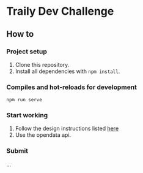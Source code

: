 # Traily Dev Challenge

## How to
### Project setup
1. Clone this repository.  
2. Install all dependencies with `npm install`.

### Compiles and hot-reloads for development
```
npm run serve
```

### Start working
1. Follow the design instructions listed [here](https://www.figma.com/file/gZKinnendF1Js5w0lAEFI6?node-id=1%3A2980&viewport=-1027%2C269%2C0.6635387539863586)
2. Use the opendata api.

### Submit
...
